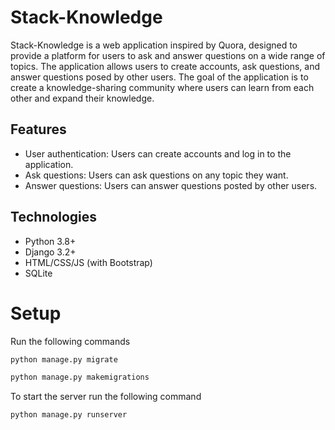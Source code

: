 # Stack-Knowledge

Stack-Knowledge is a web application inspired by Quora, designed to provide a platform for users to ask and answer questions on a wide range of topics. The application allows users to create accounts, ask questions, and answer questions posed by other users. The goal of the application is to create a knowledge-sharing community where users can learn from each other and expand their knowledge.

## Features

- User authentication: Users can create accounts and log in to the application.
- Ask questions: Users can ask questions on any topic they want.
- Answer questions: Users can answer questions posted by other users.

## Technologies

- Python 3.8+
- Django 3.2+
- HTML/CSS/JS (with Bootstrap)
- SQLite

# Setup
Run the following commands
```zsh 
python manage.py migrate
```
```zsh 
python manage.py makemigrations
```
To start the server run the following command
```zsh 
python manage.py runserver
```
